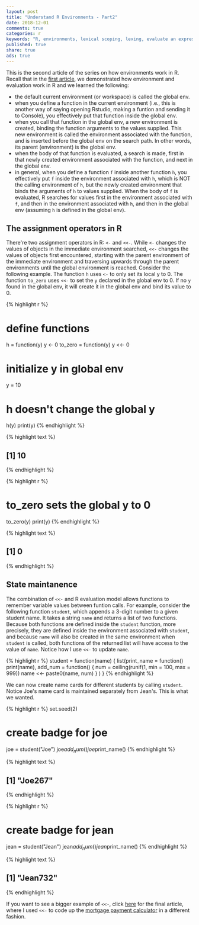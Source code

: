 ```yaml
---
layout: post
title: "Understand R Environments - Part2"
date: 2018-12-01
comments: true
categories: r
keywords: "R, environments, lexical scoping, lexing, evaluate an expression in an environment, frame, environment frame, parent environment, parent.env(), enclosing environment, enclosure, <<-, assignment operator in R"
published: true
share: true
ads: true
---
```


This is the second article of the series on how environments work in R. Recall that in the [first article](http://masterr.org/r/understand-r-environments-part1/), we demonstrated how environment and evaluation work in R and we learned the following:

* the default current environment (or workspace) is called the global env.
* when you define a function in the current environment (i.e., this is another way of saying opening Rstudio, making a funtion and sending it to Console), you effectively put that function inside the global env. 
* when you call that function in the global env, a new environment is created, binding the function arguments to the values supplied. This new environment is called the environment associated with the function, and is inserted before the global env on the search path. In other words, its parent (environment) is the global env.
* when the body of that function is evaluated, a search is made, first in that newly created environment associated with the function, and next in the global env. 
* in general, when you define a function `f` inside another function `h`, you effectively put `f` inside the environment associated with `h`, which is NOT the calling environment of `h`, but the newly created environment that binds the arguments of `h` to values supplied. When the body of `f` is evaluated, R searches
for values first in the environment associated with `f`, and then in the environment associated with `h`, and then in the global env (assuming `h` is defined in the global env).

## The assignment operators in R

There're two assignment operators in R: `<-` and `<<-`. While `<-` changes the values of objects in the immediate environment searched, `<<-` changes the values of objects first encountered, starting with the parent environment of the immediate environment and traversing upwards through the parent environments until the global environment is reached. Consider the following example. The function `h` uses `<-` to only set its local y to 0. The function `to_zero` uses `<<-` to
set the `y` declared in the global env to 0. If no `y` found in the global env, it will create it in the global env and bind its value to 0.


{% highlight r %}
# define functions
h = function(y) y <- 0
to_zero = function(y) y <<- 0

# initialize y in global env
y = 10

# h doesn't change the global y 
h(y)
print(y)
{% endhighlight %}



{% highlight text %}
## [1] 10
{% endhighlight %}



{% highlight r %}
# to_zero sets the global y to 0
to_zero(y)
print(y)
{% endhighlight %}



{% highlight text %}
## [1] 0
{% endhighlight %}

## State maintanence

The combination of `<<-` and R evaluation model allows functions to remember variable values between funtion calls. For example, consider the following function `student`, which appends a 3-digit number to a given student name. It takes a string `name` and returns a list of two functions. Because both functions are defined inside the `student` function, more precisely, they are defined inside the environment associated with `student`, and because `name` will also be created in the same environment when `student` is called, both functions of the returned list will have access to the value of `name`. Notice how I use `<<-` to update
`name`. 


{% highlight r %}
student = function(name) {
        list(print_name = function() print(name),
             add_num = function() {
                     num = ceiling(runif(1, min = 100, max = 999))
                     name <<- paste0(name, num)
                     }
             )
}
{% endhighlight %}

We can now create name cards for different students by calling `student`. Notice Joe's name card is maintained separately from Jean's. This is what we wanted. 

{% highlight r %}
set.seed(2)

# create badge for joe
joe = student("Joe")
joe$add_num()
joe$print_name()
{% endhighlight %}



{% highlight text %}
## [1] "Joe267"
{% endhighlight %}



{% highlight r %}
# create badge for jean
jean = student("Jean")
jean$add_num()
jean$print_name()
{% endhighlight %}



{% highlight text %}
## [1] "Jean732"
{% endhighlight %}

If you want to see a bigger example of `<<-`, click [here](http://masterr.org/r/understand-r-environments-part3/) for the final article, where I used `<<-` to code up the [mortgage payment calculator](http://masterr.org/r/calculate-mortgage-payment-schedule/) in a different fashion. 

